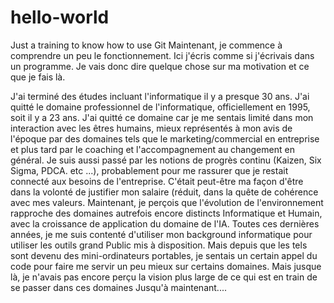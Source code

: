 # hello-world
Just a training to know how to use Git
Maintenant, je commence à comprendre un peu le fonctionnement. Ici j'écris comme si j'écrivais dans un programme.
Je vais donc dire quelque chose sur ma motivation et ce que je fais là.

J'ai terminé des études incluant l'informatique il y a presque 30 ans. 
J'ai quitté le domaine professionnel de l'informatique, officiellement en 1995, soit il y a 23 ans.
J'ai quitté ce domaine car je me sentais limité dans mon interaction avec les êtres humains, mieux représentés à mon avis de l'époque par des domaines tels que le marketing/commercial en entreprise et plus tard par le coaching et l'accompagnement au changement en général. 
Je suis aussi passé par les notions de progrès continu (Kaizen, Six Sigma, PDCA. etc ...), probablement pour me rassurer que je restait connecté aux besoins de l'entreprise.
C'était peut-être ma façon d'être dans la volonté de justifier mon salaire (réduit, dans la quête de cohérence avec mes valeurs.
Maintenant, je perçois que l'évolution de l'environnement rapproche des domaines autrefois encore distincts Informatique et Humain, avec la croissance de application du domaine de l'IA.
Toutes ces dernières années, je me suis contenté d'utiliser mon background informatique pour utiliser les outils grand Public mis à disposition.
Mais depuis que les tels sont devenu des mini-ordinateurs portables, je sentais un certain appel du code pour faire me servir un peu mieux sur certains domaines.
Mais jusque là, je n'avais pas encore perçu la vision plus large de ce qui est en train de se passer dans ces domaines
Jusqu'à maintenant....
